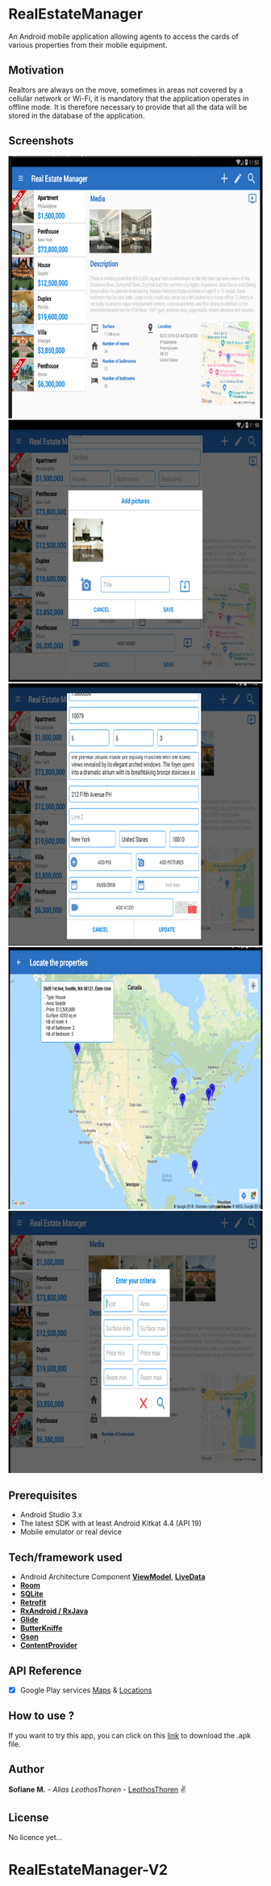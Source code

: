 # RealEstateManager
An Android mobile application allowing agents to access the cards of various properties from their mobile equipment.

## Motivation

Realtors are always on the move, sometimes in areas not covered by a cellular network or Wi-Fi, it is mandatory that the application operates in offline mode. It is therefore necessary to provide that all the data will be stored in the database of the application.


## Screenshots
<div align="center">
<img src="https://github.com/LeothosThoren/RealEstateManager/blob/master/img/Vue tablette1.png" height="520" width="850">
<img src="https://github.com/LeothosThoren/RealEstateManager/blob/master/img/customviewperson.png" height="520" width="850">
<img src="https://github.com/LeothosThoren/RealEstateManager/blob/master/img/modif.png" height="520" width="850">
<img src="https://github.com/LeothosThoren/RealEstateManager/blob/master/img/map.png" height="520" width="850">
<img src="https://github.com/LeothosThoren/RealEstateManager/blob/master/img/recherche.png" height="520" width="850">
</div>

## Prerequisites
- Android Studio 3.x
- The latest SDK with at least Android Kitkat 4.4 (API 19)
- Mobile emulator or real device

## Tech/framework used
- Android Architecture Component **[ViewModel](https://developer.android.com/topic/libraries/architecture/viewmodel)**, **[LiveData](https://developer.android.com/topic/libraries/architecture/livedata)**
- **[Room](https://developer.android.com/topic/libraries/architecture/room)**
- **[SQLite](https://developer.android.com/training/data-storage/sqlite)**
- **[Retrofit](https://square.github.io/retrofit/)**
- **[RxAndroid / RxJava](https://github.com/ReactiveX/RxAndroid)**
- **[Glide](https://bumptech.github.io/glide/)**
- **[ButterKniffe](http://jakewharton.github.io/butterknife/)**
- **[Gson](https://github.com/google/gson)**
- **[ContentProvider](https://developer.android.com/guide/topics/providers/content-providers)**

## API Reference
 - [x] Google Play services [Maps](https://developers.google.com/maps/documentation/android-sdk/intro) & [Locations](https://developer.android.com/training/location/)

## How to use ?

If you want to try this app, you can click on this [link](https://github.com/LeothosThoren/RealEstateManager/blob/master/Apk/app-debug.apk) to download the .apk file.


## Author
**Sofiane M.** - *Alias LeothosThoren* - [LeothosThoren](https://github.com/LeothosThoren) :v:
## License
No licence yet...
# RealEstateManager-V2
